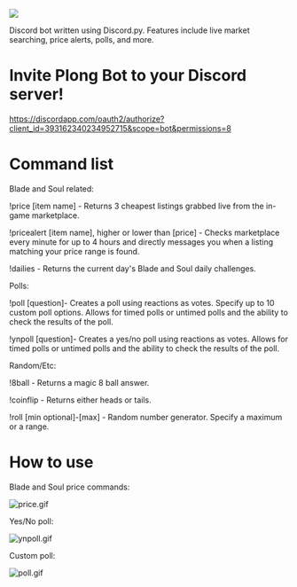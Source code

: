 <p>
<img src="https://i.imgur.com/ckKb9sb.png" style="width:auto;">
</p>
Discord bot written using Discord.py. Features include live market searching, price alerts, polls, and more.

# Invite Plong Bot to your Discord server!
https://discordapp.com/oauth2/authorize?client_id=393162340234952715&scope=bot&permissions=8


# Command list
Blade and Soul related:


!price [item name] - Returns 3 cheapest listings grabbed live from the in-game marketplace.

!pricealert [item name], higher or lower than [price] - Checks marketplace every minute for up to 4 hours and directly messages you when a listing matching your price range is found.

!dailies - Returns the current day's Blade and Soul daily challenges.


Polls:


!poll [question]- Creates a poll using reactions as votes. Specify up to 10 custom poll options. Allows for timed polls or untimed polls and the ability to check the results of the poll.

!ynpoll [question]- Creates a yes/no poll using reactions as votes. Allows for timed polls or untimed polls and the ability to check the results of the poll.


Random/Etc:


!8ball - Returns a magic 8 ball answer.

!coinflip - Returns either heads or tails.

!roll [min optional]-[max] - Random number generator. Specify a maximum or a range.


# How to use
Blade and Soul price commands:

![price.gif](https://i.imgur.com/fe1dvtz.gif)

Yes/No poll:

![ynpoll.gif](https://i.imgur.com/1yGIP5N.gif)

Custom poll:

![poll.gif](https://i.imgur.com/5voxn1h.gif)
